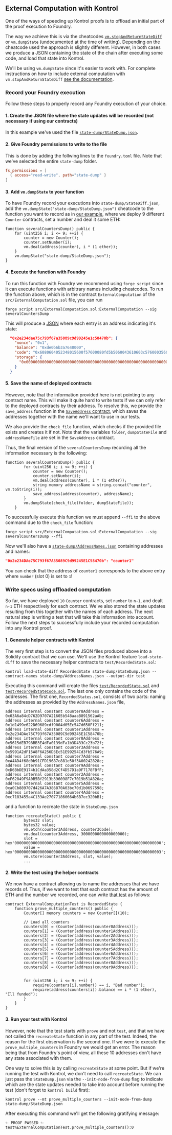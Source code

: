 ## External Computation with Kontrol

One of the ways of speeding up Kontrol proofs is to offload an initial part of the proof execution to Foundry.

The way we achieve this is via the cheatcodes [`vm.stopAndReturnStateDiff`](https://book.getfoundry.sh/cheatcodes/stop-and-return-state-diff) or `vm.dumpState` (undocumented at the time of writing). Depending on the cheatcode used the approach is slightly different. However, in both cases we produce a JSON containing the state of the chain after executing some code, and load that state into Kontrol.

We'll be using `vm.dumpState` since it's easier to work with. For complete instructions on how to include external computation with `vm.stopAndReturnStateDiff` [see the documentation](https://github.com/runtimeverification/kontrol/tree/master/docs/external-computation).

### Record your Foundry execution

Follow these steps to properly record any Foundry execution of your choice.

#### 1. Create the JSON file where the state updates will be recorded (not necessary if using our contracts)

In this example we've used the file [`state-dump/StateDump.json`](./state-dump/StateDump.json).

#### 2. Give Foundry permissions to write to the file

This is done by adding the follwing lines to the `foundry.toml` file. Note that we've selected the entire `state-dump` folder.
```toml
fs_permissions = [
  { access="read-write", path="state-dump" }
]
```

#### 3. Add `vm.dumpState` to your function

To have Foundry record your executions into `state-dump/StateDiff.json`, add the `vm.dumpState("state-dump/StateDump.json")` cheatcode to the function you want to record as in [our example](./src/ExternalComputation.sol), where we deploy 9 different `Counter` contracts, set a number and deal it some ETH:
```solidity
function severalCountersDump() public {
    for (uint256 i; i <= 9; ++i) {
        counter = new Counter();
        counter.setNumber(i);
        vm.deal(address(counter), i * (1 ether));
    }
    vm.dumpState("state-dump/StateDump.json");
}
```

#### 4. Execute the function with Foundry

To run this function with Foundry we recommend using `forge script` since it can execute functions with arbitrary names including cheatcodes. To run the function above, which is in the contract `ExternalComputation` of the `src/ExternalComputation.sol` file, you can run
```
forge script src/ExternalComputation.sol:ExternalComputation --sig severalCountersDump
```
This will produce a [JSON](./state-dump/StateDump.json) where each entry is an address indicating it's state:
```json
  "0x2e234dae75c793f67a35089c9d99245e1c58470b": {
    "nonce": "0x1",
    "balance": "0xde0b6b3a7640000",
    "code": "0x6080604052348015600f57600080fd5b5060043610603c5760003560e01c80633fb5c1cb1460415780638381f58a146053578063d09de08a14606d575b600080fd5b6051604c3660046083565b600055565b005b605b60005481565b60405190815260200160405180910390f35b6051600080549080607c83609b565b9190505550565b600060208284031215609457600080fd5b5035919050565b60006001820160ba57634e487b7160e01b600052601160045260246000fd5b506001019056fea264697066735822122037d3e0197c9d08f161dbb1697fcd490e178cceed9f688846b9eca0fb960fecdc64736f6c63430008190033",
    "storage": {
      "0x0000000000000000000000000000000000000000000000000000000000000000": "0x0000000000000000000000000000000000000000000000000000000000000001"
    }
  }
```

#### 5. Save the name of deployed contracts

However, note that the information provided here is not pointing to any contract name. This will make it quite hard to write tests if we can only refer to the deployed contracts by their address. To resolve this, we provide the `save_address` function in the [`SaveAddress` contract](src/SaveAddress.sol), which saves the addresses together with the name we'll want to use in our tests.

We also provide the `check_file` function, which checks if the provided file exists and creates it if not.
Note that the variables `folder`, `dumpStateFile` and `addressNameFile` are set in the `SaveAddress` contract.

Thus, the final version of the `severalCountersDump` recording all the information necessary is the following:
```solidity
function severalCountersDump() public {
        for (uint256 i; i <= 9; ++i) {
            counter = new Counter();
            counter.setNumber(i);
            vm.deal(address(counter), i * (1 ether));
            string memory addressName = string.concat("counter", vm.toString(i));
            save_address(address(counter), addressName);
        }
        vm.dumpState(check_file(folder, dumpStateFile));
    }
```
To successfully execute this function we must append `--ffi` to the above command due to the `check_file` function:
```
forge script src/ExternalComputation.sol:ExternalComputation --sig severalCountersDump --ffi
```
Now we'll also have a [`state-dump/AddressNames.json`](state-dump/AddressNames.json) containing addresses and names:
```json
"0x2e234DAe75C793f67A35089C9d99245E1C58470b": "counter1"
```
You can check that the address of `counter1` corresponds to the above entry where `number` (slot 0) is set to `1`!

### Write specs using offloaded computation

So far, we have deployed `10` `Counter` contracts, set `number` to `n-1`, and dealt `n-1` ETH respectively for each contract. We've also stored the state updates resulting from this together with the names of each address. The next natural step is writing a test that will take this information into account. Follow the next steps to successfully include your recorded computation into any Kontrol proof.

#### 1. Generate helper contracts with Kontrol

The very first step is to convert the JSON files produced above into a Solidity contract that we can use. We'll use the Kontrol feature `load-state-diff` to save the necessary helper contracts to `test/RecordedState.sol`:
```
kontrol load-state-diff RecordedState state-dump/StateDump.json --contract-names state-dump/AddressNames.json --output-dir test
```
Executing this command will create the files [`test/RecordedState.sol`](test/RecordedState.sol) and [`test/RecordedStateCode.sol`](test/RecordedStateCode.sol). The last one only contains the code of the addresses. The first one, `RecordedStates.sol`, consists of two parts: naming the addresses as provided by the `AddressNames.json` file,
```solidity
address internal constant counter8Address = 0x03A6a84cD762D9707A21605b548aaaB891562aAb;
address internal constant counter6Address = 0x1d1499e622D69689cdf9004d05Ec547d650Ff211;
address internal constant counter1Address = 0x2e234DAe75C793f67A35089C9d99245E1C58470b;
address internal constant counter0Address = 0x5615dEB798BB3E4dFa0139dFa1b3D433Cc23b72f;
address internal constant counter3Address = 0x5991A2dF15A8F6A256D3Ec51E99254Cd3fb576A9;
address internal constant counter7Address = 0xA4AD4f68d0b91CFD19687c881e50f3A00242828c;
address internal constant counter9Address = 0xD6BbDE9174b1CdAa358d2Cf4D57D1a9F7178FBfF;
address internal constant counter2Address = 0xF62849F9A0B5Bf2913b396098F7c7019b51A820a;
address internal constant counter5Address = 0xa0Cb889707d426A7A386870A03bc70d1b0697598;
address internal constant counter4Address = 0xc7183455a4C133Ae270771860664b6B7ec320bB1;
```
and a function to recreate the state in `StateDump.json`
```solidity
function recreateState() public {
		bytes32 slot;
		bytes32 value;
		vm.etch(counter3Address, counter3Code);
		vm.deal(counter3Address, 3000000000000000000);
		slot = hex'0000000000000000000000000000000000000000000000000000000000000000';
		value = hex'0000000000000000000000000000000000000000000000000000000000000003';
		vm.store(counter3Address, slot, value);
        ...
```

#### 2. Write the test using the helper contracts

We now have a contract allowing us to name the addresses that we have records of. Thus, if we want to test that each contract has the amount of ETH and the number we recorded, one can write [that test](test/ExternalComputation.t.sol) as follows:
```solidity
contract ExternalComputationTest is RecordedState {
    function prove_multiple_counters() public {
        Counter[] memory counters = new Counter[](10);

        // Load all counters
        counters[0] = (Counter(address(counter0Address)));
        counters[1] = (Counter(address(counter1Address)));
        counters[2] = (Counter(address(counter2Address)));
        counters[3] = (Counter(address(counter3Address)));
        counters[4] = (Counter(address(counter4Address)));
        counters[5] = (Counter(address(counter5Address)));
        counters[6] = (Counter(address(counter6Address)));
        counters[7] = (Counter(address(counter7Address)));
        counters[8] = (Counter(address(counter8Address)));
        counters[9] = (Counter(address(counter9Address)));


        for (uint256 i; i <= 9; ++i) {
            require(counters[i].number() == i, "Bad number");
            require(address(counters[i]).balance == i * (1 ether), "Ill funded");
        }
    }
}
```
#### 3. Run your test with Kontrol

However, note that the test starts with `prove` and not `test`, and that we have not called the `recreateState` function in any part of the test. Indeed, the reason for the first observation is the second one. If we were to execute the `prove_multiple_counters` in Foundry we would get an error. The reason being that from Foundry's point of view, all these 10 addresses don't have any state associated with them.

One way to solve this is by calling `recreateState` at some point. But if we're running the test with Kontrol, we don't need to call `recreateState`. We can just pass the `StateDump.json` via the `--init-node-from-dump` flag to indicate which are the state updates needed to take into account before running the test (don't forget to `kontrol build` first):
```
kontrol prove --mt prove_multiple_counters --init-node-from-dump state-dump/StateDump.json
```
After executing this command we'll get the following gratifying message:
```
✨ PROOF PASSED ✨ test%ExternalComputationTest.prove_multiple_counters():0
```
